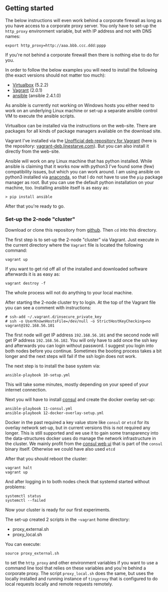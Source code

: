 ## Getting started

The below instructions will even work behind a corporate firewall as long as you have access to a corporate proxy server. You only have to set-up the `http_proxy` environment variable, but with IP address and not with DNS names:

    export http_proxy=http://aaa.bbb.ccc.ddd:pppp

If you're not behind a corporate firewall then there is nothing else to do for you.

In order to follow the below examples you will need to install the following (the exact versions should not matter too much):
* [Virtualbox](https://www.virtualbox.org/) (5.2.2)
* [Vagrant](https://www.vagrantup.com/) (2.0.1)
* [ansible](http://docs.ansible.com/) (ansible 2.4.1.0)

As ansible is currently not working on Windows hosts you either need to work on an underlying Linux machine or set-up a separate ansible control VM to execute the ansible scripts.

Virtualbox can be installed via the instructions on the web-site. There are packages for all kinds of package managers available on the download site.

Vagrant I've installed via the [Unofficial deb repository for Vagrant](https://github.com/wolfgang42/vagrant-deb) (here is the repository: [vagrant-deb.linestarve.com](https://vagrant-deb.linestarve.com/)). But you can also install it directly from the web-site.

Ansible will work on any Linux machine that has python installed. While ansible is claiming that it works now with python3 I've found some (few) compatibility issues, but which you can work around. I am using ansible on python3 installed via [anaconda](https://www.anaconda.com/download), so that I do not have to use the `pip` package manager as root. But you can use the default python installation on your machine, too. Installing ansible itself is as easy as:

    > pip install ansible

After that you're ready to go.

### Set-up the 2-node "cluster"

Download or clone this repository from [github](https://github.com/cs224/dev-meetup-container-networking). Then `cd` into this directory.

The first step is to set-up the 2-node "cluster" via Vagrant. Just execute in the current directory where the `Vagrant` file is located the following command:

    vagrant up

If you want to get rid off all of the installed and downloaded software afterwards it is as easy as:

    vagrant destroy -f

The whole process will not do anything to your local machine.

After starting the 2-node cluster try to login. At the top of the Vagrant file you can see a comment with instructions:

    # ssh-add ~/.vagrant.d/insecure_private_key
    # ssh -o UserKnownHostsFile=/dev/null -o StrictHostKeyChecking=no vagrant@192.168.56.101

The first node will get IP address `192.168.56.101` and the second node will get IP address `192.168.56.102`. You will only have to add once the ssh key and afterwards you can login without password. I suggest you login into both nodes before you continue. Sometimes the booting process takes a bit longer and the next steps will fail if the ssh login does not work.

The next step is to install the base system via:

    ansible-playbook 10-setup.yml

This will take some minutes, mostly depending on your speed of your internet connection.

Next you will have to install [consul](https://www.consul.io) and create the docker overlay set-up:

    ansible-playbook 11-consul.yml
    ansible-playbook 12-docker-overlay-setup.yml

Docker in the past required a key value store like `consul` or `etcd` for its overlay network set-up, but in current versions this is not required any longer. This is still supported and we use it to gain some transparency into the data-structures docker uses do manage the network infrastructure in the cluster. We mainly profit from the [consul web ui](https://www.consul.io/intro/getting-started/ui.html) that is part of the `consul` binary itself. Otherwise we could have also used `etcd`

After that you should reboot the cluster:

    vagrant halt
    vagrant up

And after logging in to both nodes check that systemd started without problems:

    systemctl status
    systemctl --failed

Now your cluster is ready for our first experiments.

The set-up created 2 scripts in the `~vagrant` home directory:

* proxy_external.sh
* proxy_local.sh

You can execute:

    source proxy_external.sh

to set the `http_proxy` and other environment variables if you want to use a command line tool that relies on these variables and you're behind a corporate proxy. The script `proxy_local.sh` does the same, but uses the locally installed and running instance of `tinyproxy` that is configured to do local requests locally and remote requests remotely.
